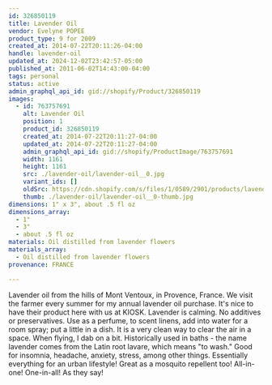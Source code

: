 ```yaml
---
id: 326850119
title: Lavender Oil
vendor: Evelyne POPEE
product_type: 9 for 2009
created_at: 2014-07-22T20:11:26-04:00
handle: lavender-oil
updated_at: 2024-12-02T23:42:57-05:00
published_at: 2011-06-02T14:43:00-04:00
tags: personal
status: active
admin_graphql_api_id: gid://shopify/Product/326850119
images:
  - id: 763757691
    alt: Lavender Oil
    position: 1
    product_id: 326850119
    created_at: 2014-07-22T20:11:27-04:00
    updated_at: 2014-07-22T20:11:27-04:00
    admin_graphql_api_id: gid://shopify/ProductImage/763757691
    width: 1161
    height: 1161
    src: ./lavender-oil/lavender-oil__0.jpg
    variant_ids: []
    oldSrc: https://cdn.shopify.com/s/files/1/0589/2901/products/lavender_oil.jpeg?v=1406074287
    thumb: ./lavender-oil/lavender-oil__0-thumb.jpg
dimensions: 1" x 3", about .5 fl oz
dimensions_array:
  - 1"
  - 3"
  - about .5 fl oz
materials: Oil distilled from lavender flowers
materials_array:
  - Oil distilled from lavender flowers
provenance: FRANCE

---
```


Lavender oil from the hills of Mont Ventoux, in Provence, France. We visit the farmer every summer for my annual lavender oil purchase. It's nice to have their product here with us at KIOSK. Lavender is calming. No additives or preservatives. Use as a perfume, to scent linens, add into water for a room spray; put a little in a dish. It is a very clean way to clear the air in a space. When flying, I dab on a bit. Historically used in baths - the name lavender comes from the Latin root lavare, which means "to wash." Good for insomnia, headache, anxiety, stress, among other things. Essentially everything for an urban lifestyle! Great as a mosquito repellent too! All-in-one! One-in-all! As they say!